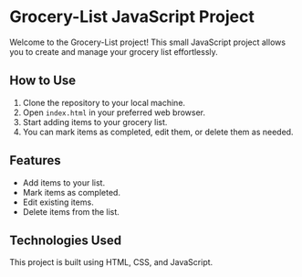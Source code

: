 # Grocery-List JavaScript Project

Welcome to the Grocery-List project! This small JavaScript project allows you to create and manage your grocery list effortlessly.

## How to Use

1. Clone the repository to your local machine.
2. Open `index.html` in your preferred web browser.
3. Start adding items to your grocery list.
4. You can mark items as completed, edit them, or delete them as needed.

## Features

- Add items to your list.
- Mark items as completed.
- Edit existing items.
- Delete items from the list.

## Technologies Used

This project is built using HTML, CSS, and JavaScript.
